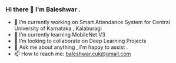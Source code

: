 ### Hi there 👋 I'm Baleshwar .


- 🔭 I’m currently working on Smart Attendance System for Central University of Karnataka , Kalaburagi
- 🌱 I’m currently learning MobileNet V3
- 👯 I’m looking to collaborate on Deep Learning Projects
- 💬 Ask me about anything , I'm happy to assist .
- 📫 How to reach me: baleshwar.cuk@gmail.com


